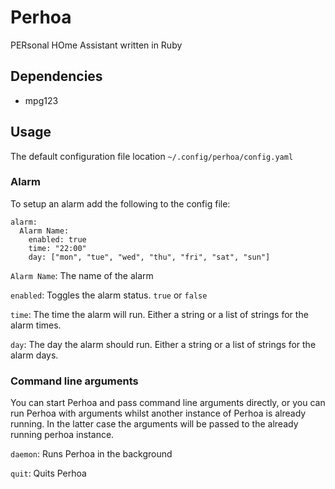 # Perhoa
PERsonal HOme Assistant written in Ruby

## Dependencies
  * mpg123

## Usage
The default configuration file location `~/.config/perhoa/config.yaml`


### Alarm
To setup an alarm add the following to the config file:

```
alarm: 
  Alarm Name:
    enabled: true
    time: "22:00"
    day: ["mon", "tue", "wed", "thu", "fri", "sat", "sun"]
```

`Alarm Name`: The name of the alarm

`enabled`: Toggles the alarm status. `true` or `false`

`time`: The time the alarm will run. Either a string or a list of strings for the alarm times.

`day`: The day the alarm should run. Either a string or a list of strings for the alarm days.

### Command line arguments
You can start Perhoa and pass command line arguments directly, or you can run Perhoa with arguments whilst another instance of Perhoa is already running. In the latter case the arguments will be passed to the already running perhoa instance.

`daemon`: Runs Perhoa in the background

`quit`: Quits Perhoa
